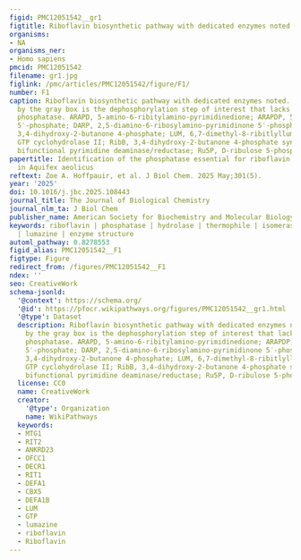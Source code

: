 ```yaml
---
figid: PMC12051542__gr1
figtitle: Riboflavin biosynthetic pathway with dedicated enzymes noted
organisms:
- NA
organisms_ner:
- Homo sapiens
pmcid: PMC12051542
filename: gr1.jpg
figlink: /pmc/articles/PMC12051542/figure/F1/
number: F1
caption: Riboflavin biosynthetic pathway with dedicated enzymes noted. Highlighted
  by the gray box is the dephosphorylation step of interest that lacks a dedicated
  phosphatase. ARAPD, 5-amino-6-ribitylamino-pyrimidinedione; ARAPDP, 5-amino-6-ribitylamino-pyrimidinedione
  5′-phosphate; DARP, 2,5-diamino-6-ribosylamino-pyrimidinone 5′-phosphate; DHBP,
  3,4-dihydroxy-2-butanone 4-phosphate; LUM, 6,7-dimethyl-8-ribitlyllumazine; RibA,
  GTP cyclohydrolase II; RibB, 3,4-dihydroxy-2-butanone 4-phosphate synthase; RibD,
  bifunctional pyrimidine deaminase/reductase; Ru5P, D-ribulose 5-phosphate
papertitle: Identification of the phosphatase essential for riboflavin biosynthesis
  in Aquifex aeolicus
reftext: Zoe A. Hoffpauir, et al. J Biol Chem. 2025 May;301(5).
year: '2025'
doi: 10.1016/j.jbc.2025.108443
journal_title: The Journal of Biological Chemistry
journal_nlm_ta: J Biol Chem
publisher_name: American Society for Biochemistry and Molecular Biology
keywords: riboflavin | phosphatase | hydrolase | thermophile | isomerase | mutase
  | lumazine | enzyme structure
automl_pathway: 0.8278553
figid_alias: PMC12051542__F1
figtype: Figure
redirect_from: /figures/PMC12051542__F1
ndex: ''
seo: CreativeWork
schema-jsonld:
  '@context': https://schema.org/
  '@id': https://pfocr.wikipathways.org/figures/PMC12051542__gr1.html
  '@type': Dataset
  description: Riboflavin biosynthetic pathway with dedicated enzymes noted. Highlighted
    by the gray box is the dephosphorylation step of interest that lacks a dedicated
    phosphatase. ARAPD, 5-amino-6-ribitylamino-pyrimidinedione; ARAPDP, 5-amino-6-ribitylamino-pyrimidinedione
    5′-phosphate; DARP, 2,5-diamino-6-ribosylamino-pyrimidinone 5′-phosphate; DHBP,
    3,4-dihydroxy-2-butanone 4-phosphate; LUM, 6,7-dimethyl-8-ribitlyllumazine; RibA,
    GTP cyclohydrolase II; RibB, 3,4-dihydroxy-2-butanone 4-phosphate synthase; RibD,
    bifunctional pyrimidine deaminase/reductase; Ru5P, D-ribulose 5-phosphate
  license: CC0
  name: CreativeWork
  creator:
    '@type': Organization
    name: WikiPathways
  keywords:
  - MTG1
  - RIT2
  - ANKRD23
  - OFCC1
  - DECR1
  - RIT1
  - DEFA1
  - CBX5
  - DEFA1B
  - LUM
  - GTP
  - lumazine
  - riboflavin
  - Riboflavin
---
```

